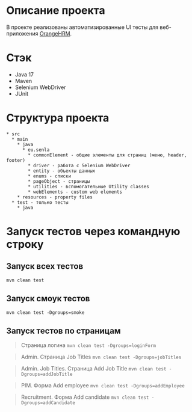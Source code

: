 # Описание проекта
В проекте реализованы автоматизированные UI тесты для веб-приложения [OrangeHRM](https://opensource-demo.orangehrmlive.com/web/index.php/auth/login).

# Стэк
* Java 17
* Maven
* Selenium WebDriver
* JUnit

# Структура проекта
````
* src
  * main
    * java
      * eu.senla
        * commonElement - общие элементы для страниц (меню, header, footer)
        * driver - работа с Selenium WebDriver
        * entity - объекты данных
        * enums - списки
        * pageObject - страницы
        * utilities - вспомогательные Utility classes
        * webElements - custom web elements
    * resources - property files
  * test - только тесты
    * java        
````

# Запуск тестов через командную строку

## Запуск всех тестов
`mvn clean test`

## Запуск смоук тестов
`mvn clean test -Dgroups=smoke`

## Запуск тестов по страницам

> Страница логина
`mvn clean test -Dgroups=loginForm`

> Admin. Страница Job Titles
`mvn clean test -Dgroups=jobTitles`

> Admin. Job Titles. Страница Add Job Title
`mvn clean test -Dgroups=addJobTitle`

> PIM. Форма Add employee
`mvn clean test -Dgroups=addEmployee`

> Recruitment. Форма Add candidate
`mvn clean test -Dgroups=addCandidate`